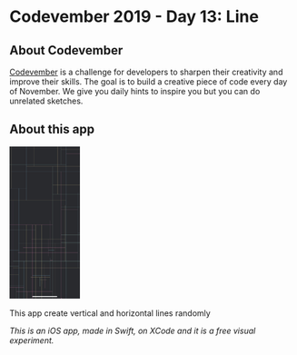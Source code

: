# Codevember 2019 - Day 13: Line

## About Codevember
[Codevember](http://codevember.xyz) is a challenge for developers to sharpen their creativity and improve their skills. The goal is to build a creative piece of code every day of November. We give you daily hints to inspire you but you can do unrelated sketches.

## About this app
![preview image](/images/13_line.PNG)

This app create vertical and horizontal lines randomly

_This is an iOS app, made in Swift, on XCode and it is a free visual experiment._
